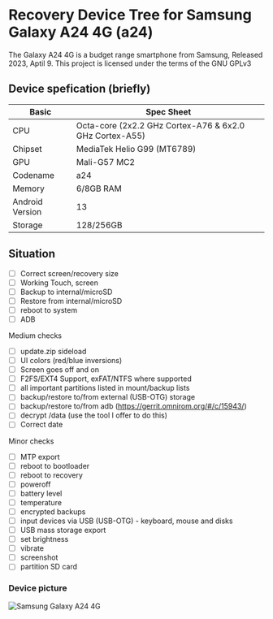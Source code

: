 # Recovery Device Tree for Samsung Galaxy A24 4G (a24)
The Galaxy A24 4G is a budget range smartphone from Samsung, Released 2023, Aptil 9. This project is licensed under the terms of the GNU GPLv3

## Device spefication (briefly)
|Basic               |Spec Sheet                                                    |
|--                  |--                                                            |
|CPU                 |Octa-core (2x2.2 GHz Cortex-A76 & 6x2.0 GHz Cortex-A55)       |
|Chipset             |MediaTek Helio G99 (MT6789)                                   |
|GPU                 |Mali-G57 MC2                                                  |
|Codename            |a24                                                           |
|Memory              |6/8GB RAM                                                     |
|Android Version     |13                                                            |
|Storage             |128/256GB                                                     |

## Situation
- [ ] Correct screen/recovery size
- [ ] Working Touch, screen
- [ ] Backup to internal/microSD
- [ ] Restore from internal/microSD
- [ ] reboot to system
- [ ] ADB

Medium checks
- [ ] update.zip sideload
- [ ] UI colors (red/blue inversions)
- [ ] Screen goes off and on
- [ ] F2FS/EXT4 Support, exFAT/NTFS where supported
- [ ] all important partitions listed in mount/backup lists
- [ ] backup/restore to/from external (USB-OTG) storage
- [ ] backup/restore to/from adb (https://gerrit.omnirom.org/#/c/15943/)
- [ ] decrypt /data (use the tool I offer to do this)
- [ ] Correct date

Minor checks
- [ ] MTP export
- [ ] reboot to bootloader
- [ ] reboot to recovery
- [ ] poweroff
- [ ] battery level
- [ ] temperature
- [ ] encrypted backups
- [ ] input devices via USB (USB-OTG) - keyboard, mouse and disks
- [ ] USB mass storage export
- [ ] set brightness
- [ ] vibrate
- [ ] screenshot
- [ ] partition SD card

### Device picture
![Samsung Galaxy A24 4G](https://fdn2.gsmarena.com/vv/pics/samsung/samsung-galaxy-a24-4g-7.jpg)
